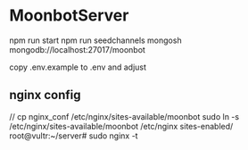 # MoonbotServer

npm run start
npm run seedchannels
mongosh mongodb://localhost:27017/moonbot

copy .env.example to .env and adjust

## nginx config
// cp nginx_conf   /etc/nginx/sites-available/moonbot
sudo ln -s /etc/nginx/sites-available/moonbot /etc/nginx sites-enabled/
root@vultr:~/server# sudo nginx -t
